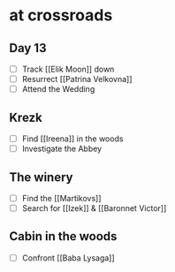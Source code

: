 # at crossroads
## Day 13

- [ ] Track [[Elik Moon]] down
- [ ] Resurrect [[Patrina Velkovna]]
- [ ] Attend the Wedding

## Krezk

- [ ] Find [[Ireena]] in the woods
- [ ] Investigate the Abbey

## The winery

- [ ] Find the [[Martikovs]]
- [ ] Search for [[Izek]] & [[Baronnet Victor]]

## Cabin in the woods

- [ ] Confront [[Baba Lysaga]]
